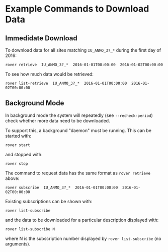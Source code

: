 
# Example Commands to Download Data

## Immedidate Download

To download data for all sites matching `IU_ANMO_3?_*` during the
first day of 2016:

    rover retrieve  IU_ANMO_3?_*  2016-01-01T00:00:00  2016-01-02T00:00:00

To see how much data would be retrieved:

    rover list-retrieve  IU_ANMO_3?_*  2016-01-01T00:00:00  2016-01-02T00:00:00

## Background Mode

In background mode the system will repeatedly (see `--recheck-period`)
check whether more data need to be downloaded.

To support this, a background "daemon" must be running.  This can be
started with:

    rover start

and stopped with:

    rover stop

The command to request data has the same format as `rover retrieve`
above:

    rover subscribe  IU_ANMO_3?_*  2016-01-01T00:00:00  2016-01-02T00:00:00

Existing subscriptions can be shown with:

    rover list-subscribe

and the data to be downloaded for a particular description displayed
with:

    rover list-subscribe N

where N is the subscription number displayed by `rover list-subscribe`
(no arguments).

